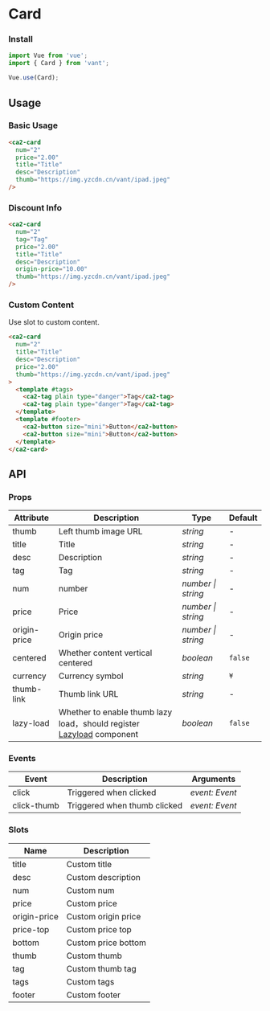 # Card

### Install

```js
import Vue from 'vue';
import { Card } from 'vant';

Vue.use(Card);
```

## Usage

### Basic Usage

```html
<ca2-card
  num="2"
  price="2.00"
  title="Title"
  desc="Description"
  thumb="https://img.yzcdn.cn/vant/ipad.jpeg"
/>
```

### Discount Info

```html
<ca2-card
  num="2"
  tag="Tag"
  price="2.00"
  title="Title"
  desc="Description"
  origin-price="10.00"
  thumb="https://img.yzcdn.cn/vant/ipad.jpeg"
/>
```

### Custom Content

Use slot to custom content.

```html
<ca2-card
  num="2"
  title="Title"
  desc="Description"
  price="2.00"
  thumb="https://img.yzcdn.cn/vant/ipad.jpeg"
>
  <template #tags>
    <ca2-tag plain type="danger">Tag</ca2-tag>
    <ca2-tag plain type="danger">Tag</ca2-tag>
  </template>
  <template #footer>
    <ca2-button size="mini">Button</ca2-button>
    <ca2-button size="mini">Button</ca2-button>
  </template>
</ca2-card>
```

## API

### Props

| Attribute | Description | Type | Default |
|------|------|------|------|
| thumb | Left thumb image URL | *string* | - |
| title | Title | *string* | - |
| desc | Description | *string* | - |
| tag | Tag | *string* | - |
| num | number | *number \| string* | - |
| price | Price | *number \| string* | - |
| origin-price | Origin price | *number \| string* | - |
| centered | Whether content vertical centered | *boolean* | `false` |
| currency | Currency symbol |  *string* | `¥` |
| thumb-link | Thumb link URL | *string* | - |
| lazy-load | Whether to enable thumb lazy load，should register [Lazyload](#/en-US/lazyload) component | *boolean* | `false` |

### Events

| Event | Description | Arguments |
|------|------|------|
| click | Triggered when clicked | *event: Event* |
| click-thumb | Triggered when thumb clicked | *event: Event* |

### Slots

| Name | Description |
|------|------|
| title | Custom title |
| desc | Custom description |
| num | Custom num |
| price | Custom price |
| origin-price | Custom origin price |
| price-top | Custom price top |
| bottom | Custom price bottom |
| thumb | Custom thumb |
| tag | Custom thumb tag |
| tags | Custom tags |
| footer | Custom footer |
